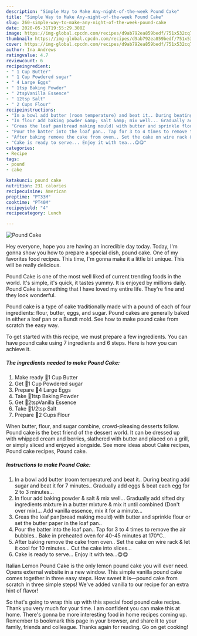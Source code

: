 ```yaml
---
description: "Simple Way to Make Any-night-of-the-week Pound Cake"
title: "Simple Way to Make Any-night-of-the-week Pound Cake"
slug: 260-simple-way-to-make-any-night-of-the-week-pound-cake
date: 2020-05-31T19:55:29.308Z
image: https://img-global.cpcdn.com/recipes/d9ab792ea859bedf/751x532cq70/pound-cake-recipe-main-photo.jpg
thumbnail: https://img-global.cpcdn.com/recipes/d9ab792ea859bedf/751x532cq70/pound-cake-recipe-main-photo.jpg
cover: https://img-global.cpcdn.com/recipes/d9ab792ea859bedf/751x532cq70/pound-cake-recipe-main-photo.jpg
author: Ina Andrews
ratingvalue: 4.7
reviewcount: 6
recipeingredient:
- " 1 Cup Butter"
- " 1 Cup Powdered sugar"
- " 4 Large Eggs"
- " 1tsp Baking Powder"
- " 2tspVanilla Essence"
- " 12tsp Salt"
- " 2 Cups Flour"
recipeinstructions:
- "In a bowl add butter (room temperature) and beat it.. During beating add sugar and beat it for 7 minutes.. Gradually add eggs &amp; beat each egg for 2 to 3 minutes..."
- "In flour add baking powder &amp; salt &amp; mix well... Gradually add sifted dry ingredients mixture in a butter mixture &amp; mix it until combined (Don&#39;t over mix)... Add vanilla essence, mix it for a minute..."
- "Greas the loaf pan(bread making mould) with butter and sprinkle flour or set the butter paper in the loaf pan.."
- "Pour the batter into the loaf pan.. Tap for 3 to 4 times to remove the air bubbles.. Bake in preheated oven for 40-45 minutes at 170°C.."
- "After baking remove the cake from oven.. Set the cake on wire rack &amp; let it cool for 10 minutes... Cut the cake into slices..."
- "Cake is ready to serve... Enjoy it with tea...😋😋"
categories:
- Recipe
tags:
- pound
- cake

katakunci: pound cake 
nutrition: 231 calories
recipecuisine: American
preptime: "PT33M"
cooktime: "PT40M"
recipeyield: "4"
recipecategory: Lunch

---
```



![Pound Cake](https://img-global.cpcdn.com/recipes/d9ab792ea859bedf/751x532cq70/pound-cake-recipe-main-photo.jpg)

Hey everyone, hope you are having an incredible day today. Today, I'm gonna show you how to prepare a special dish, pound cake. One of my favorites food recipes. This time, I'm gonna make it a little bit unique. This will be really delicious.

Pound Cake is one of the most well liked of current trending foods in the world. It's simple, it's quick, it tastes yummy. It is enjoyed by millions daily. Pound Cake is something that I have loved my entire life. They're fine and they look wonderful.

Pound cake is a type of cake traditionally made with a pound of each of four ingredients: flour, butter, eggs, and sugar. Pound cakes are generally baked in either a loaf pan or a Bundt mold. See how to make pound cake from scratch the easy way.


To get started with this recipe, we must prepare a few ingredients. You can have pound cake using 7 ingredients and 6 steps. Here is how you can achieve it.

<!--inarticleads1-->

##### The ingredients needed to make Pound Cake:

1. Make ready  🔸️1 Cup Butter
1. Get  🔸️1 Cup Powdered sugar
1. Prepare  🔸️4 Large Eggs
1. Take  🔸️1tsp Baking Powder
1. Get  🔸️2tspVanilla Essence
1. Take  🔸️1/2tsp Salt
1. Prepare  🔸️2 Cups Flour


When butter, flour, and sugar combine, crowd-pleasing desserts follow. Pound cake is the best friend of the dessert world. It can be dressed up with whipped cream and berries, slathered with butter and placed on a grill, or simply sliced and enjoyed alongside. See more ideas about Cake recipes, Pound cake recipes, Pound cake. 

<!--inarticleads2-->

##### Instructions to make Pound Cake:

1. In a bowl add butter (room temperature) and beat it.. During beating add sugar and beat it for 7 minutes.. Gradually add eggs &amp; beat each egg for 2 to 3 minutes...
1. In flour add baking powder &amp; salt &amp; mix well... Gradually add sifted dry ingredients mixture in a butter mixture &amp; mix it until combined (Don&#39;t over mix)... Add vanilla essence, mix it for a minute...
1. Greas the loaf pan(bread making mould) with butter and sprinkle flour or set the butter paper in the loaf pan..
1. Pour the batter into the loaf pan.. Tap for 3 to 4 times to remove the air bubbles.. Bake in preheated oven for 40-45 minutes at 170°C..
1. After baking remove the cake from oven.. Set the cake on wire rack &amp; let it cool for 10 minutes... Cut the cake into slices...
1. Cake is ready to serve... Enjoy it with tea...😋😋


Italian Lemon Pound Cake is the only lemon pound cake you will ever need. Opens external website in a new window. This simple vanilla pound cake comes together in three easy steps. How sweet it is—pound cake from scratch in three simple steps! We&#39;ve added vanilla to our recipe for an extra hint of flavor! 

So that's going to wrap this up with this special food pound cake recipe. Thank you very much for your time. I am confident you can make this at home. There's gonna be more interesting food in home recipes coming up. Remember to bookmark this page in your browser, and share it to your family, friends and colleague. Thanks again for reading. Go on get cooking!
